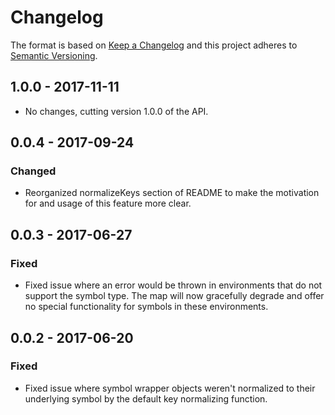 # Changelog
The format is based on [Keep a Changelog](http://keepachangelog.com/en/1.0.0/)
and this project adheres to [Semantic Versioning](http://semver.org/spec/v2.0.0.html).

## 1.0.0 - 2017-11-11
- No changes, cutting version 1.0.0 of the API.

## 0.0.4 - 2017-09-24
### Changed
- Reorganized normalizeKeys section of README to make the motivation for and usage of this feature more clear.

## 0.0.3 - 2017-06-27
### Fixed
- Fixed issue where an error would be thrown in environments that do not support the symbol type. The map will now gracefully degrade and offer no special functionality for symbols in these environments.

## 0.0.2 - 2017-06-20
### Fixed
- Fixed issue where symbol wrapper objects weren't normalized to their underlying symbol by the default key normalizing function.
